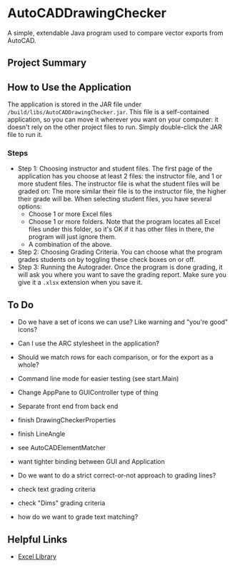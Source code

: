 # AutoCADDrawingChecker
A simple, extendable Java program used to compare vector exports from AutoCAD.

## Project Summary

## How to Use the Application
The application is stored in the JAR file under ```/build/libs/AutoCADDrawingChecker.jar```.
This file is a self-contained application, so you can move it wherever you want on your computer:
it doesn't rely on the other project files to run. Simply double-click the JAR file to run it.
### Steps
* Step 1: Choosing instructor and student files. The first page of the application has you choose at least 2 files: 
the instructor file, and 1 or more student files. The instructor file is what the student files will be graded on: 
The more similar their file is to the instructor file, the higher their grade will be. When selecting student files, you have several options:
    * Choose 1 or more Excel files
    * Choose 1 or more folders. Note that the program locates all Excel files under this folder, so it's OK if it has other files in there, the program will just ignore them.
    * A combination of the above.
* Step 2: Choosing Grading Criteria. You can choose what the program grades students on by toggling these check boxes on or off.
* Step 3: Running the Autograder. Once the program is done grading, it will ask you where you want to save the grading report. 
Make sure you give it a ```.xlsx``` extension when you save it. 

## To Do
* Do we have a set of icons we can use? Like warning and "you're good" icons?
* Can I use the ARC stylesheet in the application?
* Should we match rows for each comparison, or for the export as a whole?

* Command line mode for easier testing (see start.Main)
* Change AppPane to GUIController type of thing
* Separate front end from back end
* finish DrawingCheckerProperties
* finish LineAngle
* see AutoCADElementMatcher
* want tighter binding between GUI and Application
* Do we want to do a strict correct-or-not approach to grading lines?
* check text grading criteria
* check "Dims" grading criteria

* how do we want to grade text matching?

## Helpful Links
* [Excel Library](https://poi.apache.org/apidocs/4.1/)
